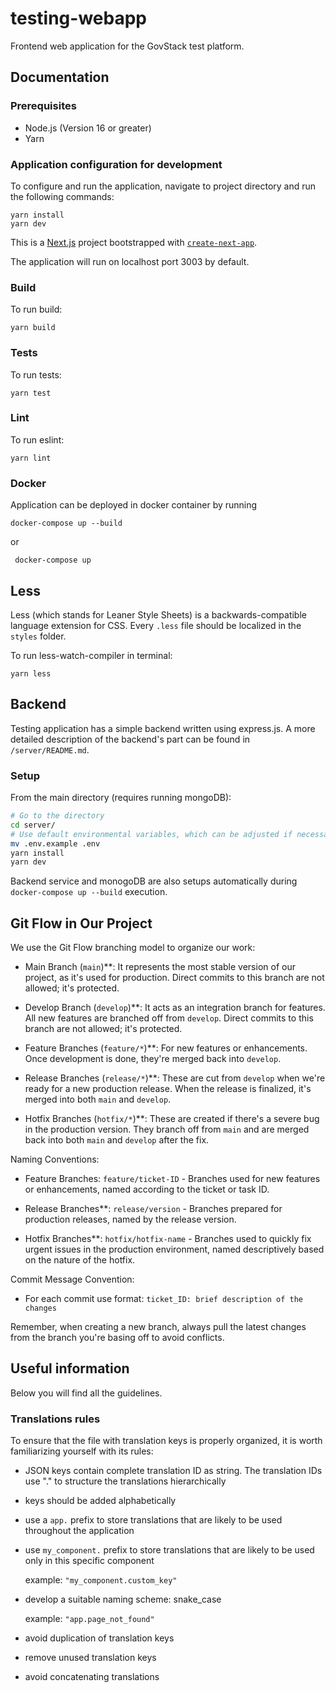 # testing-webapp

Frontend web application for the GovStack test platform.

## Documentation

### Prerequisites

 * Node.js (Version 16 or greater)
 * Yarn

### Application configuration for development

To configure and run the application, navigate to project directory and run the following commands:

```
yarn install
yarn dev
```

This is a [Next.js](https://nextjs.org/) project bootstrapped with [`create-next-app`](https://github.com/vercel/next.js/tree/canary/packages/create-next-app).

The application will run on localhost port 3003 by default.

### Build

To run build:

```
yarn build
```

### Tests

To run tests:

```
yarn test
```

### Lint

To run eslint:

```
yarn lint
```

### Docker

Application can be deployed in docker container by running

```shell
docker-compose up --build
```

or

```shell
 docker-compose up
```

## Less

Less (which stands for Leaner Style Sheets) is a backwards-compatible language extension for CSS.
Every `.less` file should be localized in the `styles` folder.

To run less-watch-compiler in terminal:
```
yarn less
```

## Backend 
Testing application has a simple backend written using express.js. 
A more detailed description of the backend's part can be found in `/server/README.md`. 

### Setup 
From the main directory (requires running mongoDB):

```bash
# Go to the directory
cd server/
# Use default environmental variables, which can be adjusted if necessary
mv .env.example .env
yarn install
yarn dev
```

Backend service and monogoDB are also setups automatically
during `docker-compose up --build` execution.

## Git Flow in Our Project

We use the Git Flow branching model to organize our work:

- Main Branch (`main`)**: It represents the most stable version of our project, as it's used for production. Direct commits to this branch are not allowed; it's protected.

- Develop Branch (`develop`)**: It acts as an integration branch for features. All new features are branched off from `develop`. Direct commits to this branch are not allowed; it's protected.

- Feature Branches (`feature/*`)**: For new features or enhancements. Once development is done, they're merged back into `develop`.

- Release Branches (`release/*`)**: These are cut from `develop` when we're ready for a new production release. When the release is finalized, it's merged into both `main` and `develop`.

- Hotfix Branches (`hotfix/*`)**: These are created if there's a severe bug in the production version. They branch off from `main` and are merged back into both `main` and `develop` after the fix.

Naming Conventions:

- Feature Branches: `feature/ticket-ID` - Branches used for new features or enhancements, named according to the ticket or task ID.

- Release Branches**: `release/version` - Branches prepared for production releases, named by the release version.

- Hotfix Branches**: `hotfix/hotfix-name` - Branches used to quickly fix urgent issues in the production environment, named descriptively based on the nature of the hotfix.

Commit Message Convention:

- For each commit use format: `ticket_ID: brief description of the changes`

Remember, when creating a new branch, always pull the latest changes from the branch you're basing off to avoid conflicts.


## Useful information

Below you will find all the guidelines.

### Translations rules

To ensure that the file with translation keys is properly organized, it is worth familiarizing yourself with its rules:

- JSON keys contain complete translation ID as string. The translation IDs use "." to structure the translations hierarchically

- keys should be added alphabetically

- use a `app.` prefix to store translations that are likely to be used throughout the application

- use `my_component.` prefix to store translations that are likely to be used only in this specific component

  example: `"my_component.custom_key"`

- develop a suitable naming scheme: snake_case

  example:
  `"app.page_not_found"`

- avoid duplication of translation keys

- remove unused translation keys

- avoid concatenating translations
